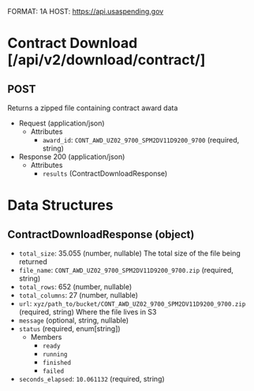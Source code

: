 FORMAT: 1A
HOST: https://api.usaspending.gov

# Contract Download [/api/v2/download/contract/]

## POST

Returns a zipped file containing contract award data

+ Request (application/json)
    + Attributes
        + `award_id`: `CONT_AWD_UZ02_9700_SPM2DV11D9200_9700` (required, string)
+ Response 200 (application/json)
    + Attributes
        + `results` (ContractDownloadResponse)

# Data Structures

## ContractDownloadResponse (object)
+ `total_size`: 35.055 (number, nullable)
    The total size of the file being returned
+ `file_name`: `CONT_AWD_UZ02_9700_SPM2DV11D9200_9700.zip` (required, string)
+ `total_rows`: 652 (number, nullable)
+ `total_columns`: 27 (number, nullable)
+ `url`: `xyz/path_to/bucket/CONT_AWD_UZ02_9700_SPM2DV11D9200_9700.zip` (required, string)
    Where the file lives in S3
+ `message` (optional, string, nullable)
+ `status` (required, enum[string])
    + Members
        + `ready`
        + `running`
        + `finished`
        + `failed`
+ `seconds_elapsed`: `10.061132` (required, string)
